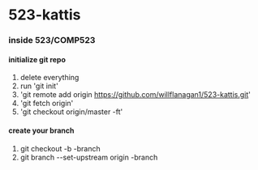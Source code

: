 # 523-kattis

### inside 523/COMP523
#### initialize git repo
  1. delete everything
  2. run 'git init'
  3. 'git remote add origin https://github.com/willflanagan1/523-kattis.git'
  4. 'git fetch origin'
  5. 'git checkout origin/master -ft'

#### create your branch
  1. git checkout -b <yourname>-branch
  2. git branch --set-upstream origin <yourname>-branch
